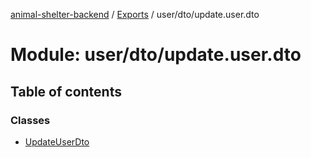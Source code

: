 [animal-shelter-backend](../README.md) / [Exports](../modules.md) / user/dto/update.user.dto

# Module: user/dto/update.user.dto

## Table of contents

### Classes

- [UpdateUserDto](../classes/user_dto_update_user_dto.UpdateUserDto.md)
